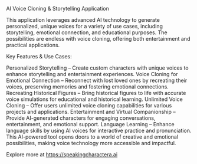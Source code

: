 AI Voice Cloning & Storytelling Application

This application leverages advanced AI technology to generate personalized, unique voices for a variety of use cases, including storytelling, emotional connection, and educational purposes. The possibilities are endless with voice cloning, offering both entertainment and practical applications.

Key Features & Use Cases:

Personalized Storytelling – Create custom characters with unique voices to enhance storytelling and entertainment experiences.
Voice Cloning for Emotional Connection – Reconnect with lost loved ones by recreating their voices, preserving memories and fostering emotional connections.
Recreating Historical Figures – Bring historical figures to life with accurate voice simulations for educational and historical learning.
Unlimited Voice Cloning – Offer users unlimited voice cloning capabilities for various projects and applications.
Entertainment and Virtual Companionship – Provide AI-generated characters for engaging conversations, entertainment, and emotional support.
Language Learning – Enhance language skills by using AI voices for interactive practice and pronunciation.
This AI-powered tool opens doors to a world of creative and emotional possibilities, making voice technology more accessible and impactful.

Explore more at https://speakingcharactera.ai
